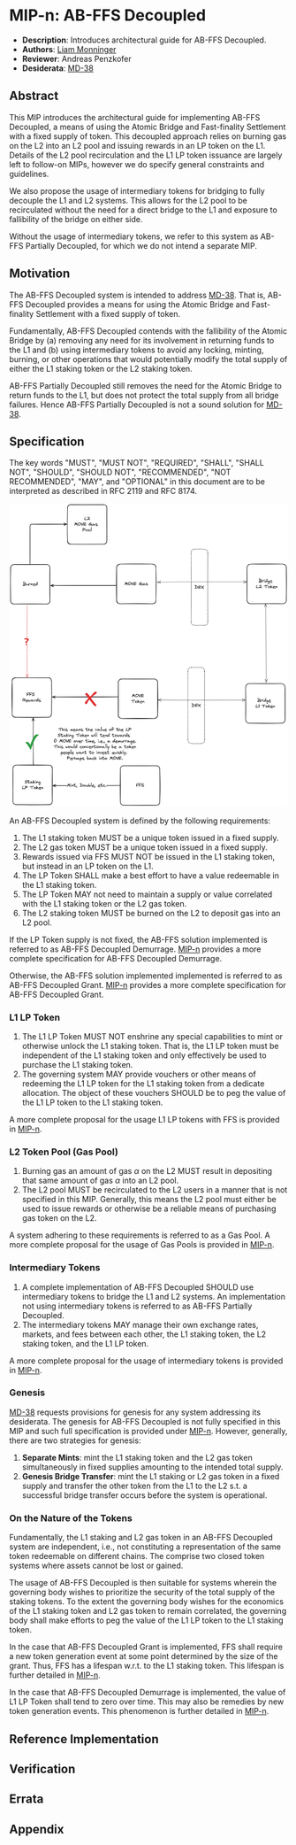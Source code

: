 # MIP-n: AB-FFS Decoupled
- **Description**: Introduces architectural guide for AB-FFS Decoupled. 
- **Authors**: [Liam Monninger](mailto:liam@movementlabs.xyz)
- **Reviewer**: Andreas Penzkofer
- **Desiderata**: [MD-38](https://github.com/movementlabsxyz/MIP/pull/38)

## Abstract

This MIP introduces the architectural guide for implementing AB-FFS Decoupled, a means of using the Atomic Bridge and Fast-finality Settlement with a fixed supply of token. This decoupled approach relies on burning gas on the L2 into an L2 pool and issuing rewards in an LP token on the L1. Details of the L2 pool recirculation and the L1 LP token issuance are largely left to follow-on MIPs, however we do specify general constraints and guidelines. 

We also propose the usage of intermediary tokens for bridging to fully decouple the L1 and L2 systems. This allows for the L2 pool to be recirculated without the need for a direct bridge to the L1 and exposure to fallibility of the bridge on either side. 

Without the usage of intermediary tokens, we refer to this system as AB-FFS Partially Decoupled, for which we do not intend a separate MIP. 

## Motivation

The AB-FFS Decoupled system is intended to address [MD-38](https://github.com/movementlabsxyz/MIP/pull/38). That is, AB-FFS Decoupled provides a means for using the Atomic Bridge and Fast-finality Settlement with a fixed supply of token. 

Fundamentally, AB-FFS Decoupled contends with the fallibility of the Atomic Bridge by (a) removing any need for its involvement in returning funds to the L1 and (b) using intermediary tokens to avoid any locking, minting, burning, or other operations that would potentially modify the total supply of either the L1 staking token or the L2 staking token.

AB-FFS Partially Decoupled still removes the need for the Atomic Bridge to return funds to the L1, but does not protect the total supply from all bridge failures. Hence AB-FFS Partially Decoupled is not a sound solution for [MD-38](https://github.com/movementlabsxyz/MIP/pull/38).

## Specification

The key words "MUST", "MUST NOT", "REQUIRED", "SHALL", "SHALL NOT", "SHOULD", "SHOULD NOT", "RECOMMENDED", "NOT RECOMMENDED", "MAY", and "OPTIONAL" in this document are to be interpreted as described in RFC 2119 and RFC 8174.

![AB-FFS Decoupled](./ab-ffs-decoupled.png)

An AB-FFS Decoupled system is defined by the following requirements:

1. The L1 staking token MUST be a unique token issued in a fixed supply.
2. The L2 gas token MUST be a unique token issued in a fixed supply.
3. Rewards issued via FFS MUST NOT be issued in the L1 staking token, but instead in an LP token on the L1.
4. The LP Token SHALL make a best effort to have a value redeemable in the L1 staking token.
5. The LP Token MAY not need to maintain a supply or value correlated with the L1 staking token or the L2 gas token. 
6. The L2 staking token MUST be burned on the L2 to deposit gas into an L2 pool.

If the LP Token supply is not fixed, the AB-FFS solution implemented is referred to as AB-FFS Decoupled Demurrage. [MIP-n](todo) provides a more complete specification for AB-FFS Decoupled Demurrage. 

Otherwise, the AB-FFS solution implemented implemented is referred to as AB-FFS Decoupled Grant. [MIP-n](todo) provides a more complete specification for AB-FFS Decoupled Grant.

### L1 LP Token
1. The L1 LP Token MUST NOT enshrine any special capabilities to mint or otherwise unlock the L1 staking token. That is, the L1 LP token must be independent of the L1 staking token and only effectively be used to purchase the L1 staking token.
2. The governing system MAY provide vouchers or other means of redeeming the L1 LP token for the L1 staking token from a dedicate allocation. The object of these vouchers SHOULD be to peg the value of the L1 LP token to the L1 staking token.

A more complete proposal for the usage L1 LP tokens with FFS is provided in [MIP-n](todo).

### L2 Token Pool (Gas Pool)
1. Burning gas an amount of gas $\alpha$ on the L2 MUST result in depositing that same amount of gas $\alpha$ into an L2 pool.
2. The L2 pool MUST be recirculated to the L2 users in a manner that is not specified in this MIP. Generally, this means the L2 pool must either be used to issue rewards or otherwise be a reliable means of purchasing gas token on the L2. 

A system adhering to these requirements is referred to as a Gas Pool. A more complete proposal for the usage of Gas Pools is provided in [MIP-n](todo).

### Intermediary Tokens
1. A complete implementation of AB-FFS Decoupled SHOULD use intermediary tokens to bridge the L1 and L2 systems. An implementation not using intermediary tokens is referred to as AB-FFS Partially Decoupled.
2. The intermediary tokens MAY manage their own exchange rates, markets, and fees between each other, the L1 staking token, the L2 staking token, and the L1 LP token.

A more complete proposal for the usage of intermediary tokens is provided in [MIP-n](todo).

### Genesis
[MD-38](https://github.com/movementlabsxyz/MIP/pull/38) requests provisions for genesis for any system addressing its desiderata. The genesis for AB-FFS Decoupled is not fully specified in this MIP and such full specification is provided under [MIP-n](todo). However, generally, there are two strategies for genesis:

1. **Separate Mints**: mint the L1 staking token and the L2 gas token simultaneously in fixed supplies amounting to the intended total supply.
2. **Genesis Bridge Transfer**: mint the L1 staking or L2 gas token in a fixed supply and transfer the other token from the L1 to the L2 s.t. a successful bridge transfer occurs before the system is operational.

### On the Nature of the Tokens
Fundamentally, the L1 staking and L2 gas token in an AB-FFS Decoupled system are independent, i.e., not constituting a representation of the same token redeemable on different chains. The comprise two closed token systems where assets cannot be lost or gained.

The usage of AB-FFS Decoupled is then suitable for systems wherein the governing body wishes to prioritize the security of the total supply of the staking tokens. To the extent the governing body wishes for the economics of the L1 staking token and L2 gas token to remain correlated, the governing body shall make efforts to peg the value of the L1 LP token to the L1 staking token.

In the case that AB-FFS Decoupled Grant is implemented, FFS shall require a new token generation event at some point determined by the size of the grant. Thus, FFS has a lifespan w.r.t. to the L1 staking token. This lifespan is further detailed in [MIP-n](todo).

In the case that AB-FFS Decoupled Demurrage is implemented, the value of L1 LP Token shall tend to zero over time. This may also be remedies by new token generation events. This phenomenon is further detailed in [MIP-n](todo).

## Reference Implementation

## Verification



## Errata


## Appendix

